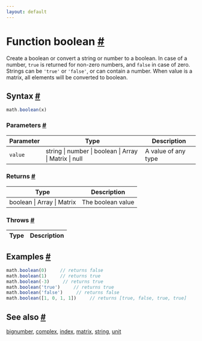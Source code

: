 ```yaml
---
layout: default
---
```


<!-- Note: This file is automatically generated from source code comments. Changes made in this file will be overridden. -->

<h1 id="function-boolean">Function boolean <a href="#function-boolean" title="Permalink">#</a></h1>

Create a boolean or convert a string or number to a boolean.
In case of a number, `true` is returned for non-zero numbers, and `false` in
case of zero.
Strings can be `'true'` or `'false'`, or can contain a number.
When value is a matrix, all elements will be converted to boolean.


<h2 id="syntax">Syntax <a href="#syntax" title="Permalink">#</a></h2>

```js
math.boolean(x)
```

<h3 id="parameters">Parameters <a href="#parameters" title="Permalink">#</a></h3>

Parameter | Type | Description
--------- | ---- | -----------
`value` | string &#124; number &#124; boolean &#124; Array &#124; Matrix &#124; null | A value of any type

<h3 id="returns">Returns <a href="#returns" title="Permalink">#</a></h3>

Type | Description
---- | -----------
boolean &#124; Array &#124; Matrix | The boolean value


<h3 id="throws">Throws <a href="#throws" title="Permalink">#</a></h3>

Type | Description
---- | -----------


<h2 id="examples">Examples <a href="#examples" title="Permalink">#</a></h2>

```js
math.boolean(0)     // returns false
math.boolean(1)     // returns true
math.boolean(-3)     // returns true
math.boolean('true')     // returns true
math.boolean('false')     // returns false
math.boolean([1, 0, 1, 1])     // returns [true, false, true, true]
```


<h2 id="see-also">See also <a href="#see-also" title="Permalink">#</a></h2>

[bignumber](bignumber.html),
[complex](complex.html),
[index](index.html),
[matrix](matrix.html),
[string](string.html),
[unit](unit.html)

